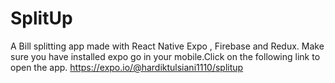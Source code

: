 # SplitUp
A Bill splitting app made with React Native Expo , Firebase and Redux.
Make sure you have installed expo go in your mobile.Click on the following link to open the app.
https://expo.io/@hardiktulsiani1110/splitup

